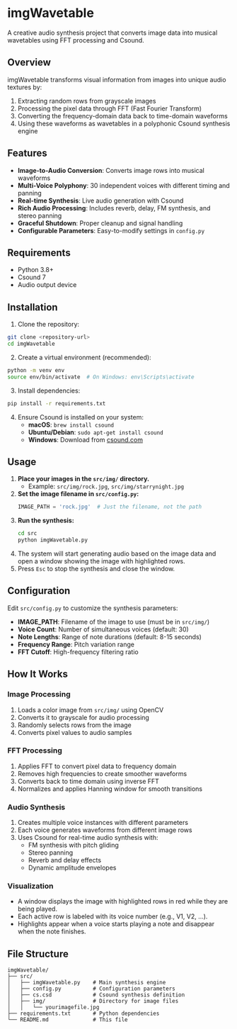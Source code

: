 # imgWavetable

A creative audio synthesis project that converts image data into musical wavetables using FFT processing and Csound.

## Overview

imgWavetable transforms visual information from images into unique audio textures by:
1. Extracting random rows from grayscale images
2. Processing the pixel data through FFT (Fast Fourier Transform)
3. Converting the frequency-domain data back to time-domain waveforms
4. Using these waveforms as wavetables in a polyphonic Csound synthesis engine

## Features

- **Image-to-Audio Conversion**: Converts image rows into musical waveforms
- **Multi-Voice Polyphony**: 30 independent voices with different timing and panning
- **Real-time Synthesis**: Live audio generation with Csound
- **Rich Audio Processing**: Includes reverb, delay, FM synthesis, and stereo panning
- **Graceful Shutdown**: Proper cleanup and signal handling
- **Configurable Parameters**: Easy-to-modify settings in `config.py`

## Requirements

- Python 3.8+
- Csound 7
- Audio output device

## Installation

1. Clone the repository:
```bash
git clone <repository-url>
cd imgWavetable
```

2. Create a virtual environment (recommended):
```bash
python -m venv env
source env/bin/activate  # On Windows: env\Scripts\activate
```

3. Install dependencies:
```bash
pip install -r requirements.txt
```

4. Ensure Csound is installed on your system:
   - **macOS**: `brew install csound`
   - **Ubuntu/Debian**: `sudo apt-get install csound`
   - **Windows**: Download from [csound.com](https://csound.com/download.html)

## Usage

1. **Place your images in the `src/img/` directory.**
   - Example: `src/img/rock.jpg`, `src/img/starrynight.jpg`
2. **Set the image filename in `src/config.py`:**
   ```python
   IMAGE_PATH = 'rock.jpg'  # Just the filename, not the path
   ```
3. **Run the synthesis:**
   ```bash
   cd src
   python imgWavetable.py
   ```
4. The system will start generating audio based on the image data and open a window showing the image with highlighted rows.
5. Press `Esc` to stop the synthesis and close the window.

## Configuration

Edit `src/config.py` to customize the synthesis parameters:

- **IMAGE_PATH**: Filename of the image to use (must be in `src/img/`)
- **Voice Count**: Number of simultaneous voices (default: 30)
- **Note Lengths**: Range of note durations (default: 8-15 seconds)
- **Frequency Range**: Pitch variation range
- **FFT Cutoff**: High-frequency filtering ratio

## How It Works

### Image Processing
1. Loads a color image from `src/img/` using OpenCV
2. Converts it to grayscale for audio processing
3. Randomly selects rows from the image
4. Converts pixel values to audio samples

### FFT Processing
1. Applies FFT to convert pixel data to frequency domain
2. Removes high frequencies to create smoother waveforms
3. Converts back to time domain using inverse FFT
4. Normalizes and applies Hanning window for smooth transitions

### Audio Synthesis
1. Creates multiple voice instances with different parameters
2. Each voice generates waveforms from different image rows
3. Uses Csound for real-time audio synthesis with:
   - FM synthesis with pitch gliding
   - Stereo panning
   - Reverb and delay effects
   - Dynamic amplitude envelopes

### Visualization
- A window displays the image with highlighted rows in red while they are being played.
- Each active row is labeled with its voice number (e.g., V1, V2, ...).
- Highlights appear when a voice starts playing a note and disappear when the note finishes.

## File Structure

```
imgWavetable/
├── src/
│   ├── imgWavetable.py    # Main synthesis engine
│   ├── config.py          # Configuration parameters
│   ├── cs.csd             # Csound synthesis definition
│   ├── img/               # Directory for image files
│   │   └── yourimagefile.jpg
├── requirements.txt       # Python dependencies
└── README.md              # This file
```